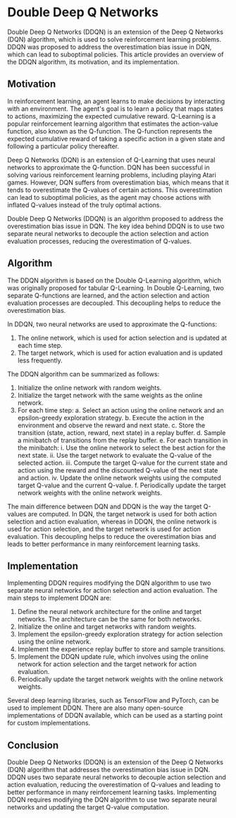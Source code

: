 # Double Deep Q Networks

Double Deep Q Networks (DDQN) is an extension of the Deep Q Networks (DQN) algorithm, which is used to solve reinforcement learning problems. DDQN was proposed to address the overestimation bias issue in DQN, which can lead to suboptimal policies. This article provides an overview of the DDQN algorithm, its motivation, and its implementation.

## Motivation

In reinforcement learning, an agent learns to make decisions by interacting with an environment. The agent's goal is to learn a policy that maps states to actions, maximizing the expected cumulative reward. Q-Learning is a popular reinforcement learning algorithm that estimates the action-value function, also known as the Q-function. The Q-function represents the expected cumulative reward of taking a specific action in a given state and following a particular policy thereafter.

Deep Q Networks (DQN) is an extension of Q-Learning that uses neural networks to approximate the Q-function. DQN has been successful in solving various reinforcement learning problems, including playing Atari games. However, DQN suffers from overestimation bias, which means that it tends to overestimate the Q-values of certain actions. This overestimation can lead to suboptimal policies, as the agent may choose actions with inflated Q-values instead of the truly optimal actions.

Double Deep Q Networks (DDQN) is an algorithm proposed to address the overestimation bias issue in DQN. The key idea behind DDQN is to use two separate neural networks to decouple the action selection and action evaluation processes, reducing the overestimation of Q-values.

## Algorithm

The DDQN algorithm is based on the Double Q-Learning algorithm, which was originally proposed for tabular Q-Learning. In Double Q-Learning, two separate Q-functions are learned, and the action selection and action evaluation processes are decoupled. This decoupling helps to reduce the overestimation bias.

In DDQN, two neural networks are used to approximate the Q-functions:

1. The online network, which is used for action selection and is updated at each time step.
2. The target network, which is used for action evaluation and is updated less frequently.

The DDQN algorithm can be summarized as follows:

1. Initialize the online network with random weights.
2. Initialize the target network with the same weights as the online network.
3. For each time step:
    a. Select an action using the online network and an epsilon-greedy exploration strategy.
    b. Execute the action in the environment and observe the reward and next state.
    c. Store the transition (state, action, reward, next state) in a replay buffer.
    d. Sample a minibatch of transitions from the replay buffer.
    e. For each transition in the minibatch:
        i. Use the online network to select the best action for the next state.
        ii. Use the target network to evaluate the Q-value of the selected action.
        iii. Compute the target Q-value for the current state and action using the reward and the discounted Q-value of the next state and action.
        iv. Update the online network weights using the computed target Q-value and the current Q-value.
    f. Periodically update the target network weights with the online network weights.

The main difference between DQN and DDQN is the way the target Q-values are computed. In DQN, the target network is used for both action selection and action evaluation, whereas in DDQN, the online network is used for action selection, and the target network is used for action evaluation. This decoupling helps to reduce the overestimation bias and leads to better performance in many reinforcement learning tasks.

## Implementation

Implementing DDQN requires modifying the DQN algorithm to use two separate neural networks for action selection and action evaluation. The main steps to implement DDQN are:

1. Define the neural network architecture for the online and target networks. The architecture can be the same for both networks.
2. Initialize the online and target networks with random weights.
3. Implement the epsilon-greedy exploration strategy for action selection using the online network.
4. Implement the experience replay buffer to store and sample transitions.
5. Implement the DDQN update rule, which involves using the online network for action selection and the target network for action evaluation.
6. Periodically update the target network weights with the online network weights.

Several deep learning libraries, such as TensorFlow and PyTorch, can be used to implement DDQN. There are also many open-source implementations of DDQN available, which can be used as a starting point for custom implementations.

## Conclusion

Double Deep Q Networks (DDQN) is an extension of the Deep Q Networks (DQN) algorithm that addresses the overestimation bias issue in DQN. DDQN uses two separate neural networks to decouple action selection and action evaluation, reducing the overestimation of Q-values and leading to better performance in many reinforcement learning tasks. Implementing DDQN requires modifying the DQN algorithm to use two separate neural networks and updating the target Q-value computation.

